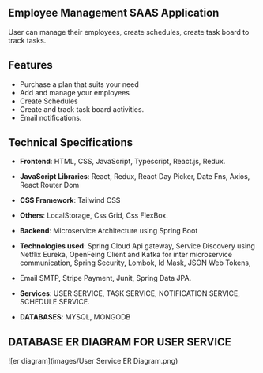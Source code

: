 ## Employee Management SAAS Application
User can manage their employees, create schedules, create task board to track tasks.

## Features

- Purchase a plan that suits your need
- Add and manage your employees
- Create Schedules
- Create and track task board activities.
- Email notifications.


## Technical Specifications

- **Frontend**: HTML, CSS, JavaScript, Typescript, React.js, Redux.
- **JavaScript Libraries**: React, Redux, React Day Picker, Date Fns, Axios, React Router Dom
- **CSS Framework**: Tailwind CSS
- **Others**: LocalStorage, Css Grid, Css FlexBox.
  
- **Backend**: Microservice Architecture using Spring Boot
- **Technologies used**: Spring Cloud Api gateway, Service Discovery using Netflix Eureka, OpenFeing Client and Kafka for inter microservice communication, Spring Security, Lombok, Id Mask, JSON Web Tokens,
-  Email SMTP, Stripe Payment, Junit, Spring Data JPA.
-  **Services**: USER SERVICE, TASK SERVICE, NOTIFICATION SERVICE, SCHEDULE SERVICE.
-  **DATABASES**: MYSQL, MONGODB
  
## DATABASE ER DIAGRAM FOR USER SERVICE
![er diagram](images/User Service ER Diagram.png)
